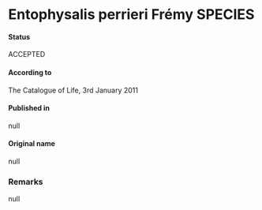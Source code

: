 # Entophysalis perrieri Frémy SPECIES

#### Status
ACCEPTED

#### According to
The Catalogue of Life, 3rd January 2011

#### Published in
null

#### Original name
null

### Remarks
null